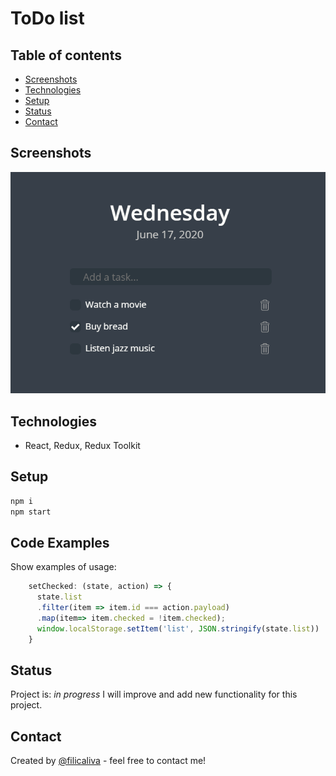 # ToDo list

## Table of contents
* [Screenshots](#screenshots)
* [Technologies](#technologies)
* [Setup](#setup)
* [Status](#status)
* [Contact](#contact)


## Screenshots
![Example screenshot](./img/screenshot.png)

## Technologies
* React, Redux, Redux Toolkit

## Setup
```javascript
npm i
npm start
```

## Code Examples
Show examples of usage:
```javascript
    setChecked: (state, action) => {
      state.list
      .filter(item => item.id === action.payload)
      .map(item=> item.checked = !item.checked);
      window.localStorage.setItem('list', JSON.stringify(state.list))
    }

```


## Status
Project is: _in progress_
I will improve and add new functionality for this project.

## Contact
Created by [@filicaliva](https://www.linkedin.com/in/vfilimonchuk/) - feel free to contact me!